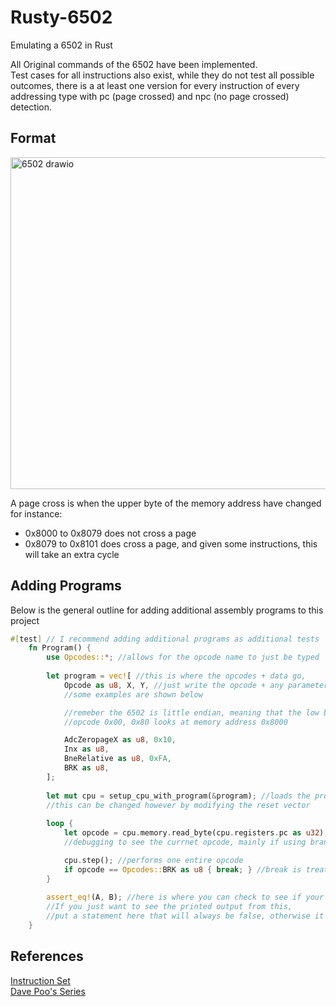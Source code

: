 # Rusty-6502
Emulating a 6502 in Rust

All Original commands of the 6502 have been implemented. <br>
Test cases for all instructions also exist, while they do not test all possible outcomes, there is a at least one version for every instruction of every addressing type with pc (page crossed) and npc (no page crossed) detection.

## Format
<img width="1031" height="531" alt="6502 drawio" src="https://github.com/user-attachments/assets/fee5cf07-067c-49d9-845f-1223ddcd2d80" />

A page cross is when the upper byte of the memory address have changed for instance:
- 0x8000 to 0x8079 does not cross a page
- 0x8079 to 0x8101 does cross a page, and given some instructions, this will take an extra cycle

## Adding Programs
Below is the general outline for adding additional assembly programs to this project
```Rust
#[test] // I recommend adding additional programs as additional tests
    fn Program() {
        use Opcodes::*; //allows for the opcode name to just be typed
    
        let program = vec![ //this is where the opcodes + data go, 
            Opcode as u8, X, Y, //just write the opcode + any parameters if there are any,
            //some examples are shown below

            //remeber the 6502 is little endian, meaning that the low byte of a 16 bit value comes first in memory
            //opcode 0x00, 0x80 looks at memory address 0x8000

            AdcZeropageX as u8, 0x10,
            Inx as u8,
            BneRelative as u8, 0xFA,       
            BRK as u8,
        ];
    
        let mut cpu = setup_cpu_with_program(&program); //loads the program at pc = 0x8000, 
        //this can be changed however by modifying the reset vector
        
        loop {
            let opcode = cpu.memory.read_byte(cpu.registers.pc as u32);  //can be useful when
            //debugging to see the currnet opcode, mainly if using branching or jumps

            cpu.step(); //performs one entire opcode
            if opcode == Opcodes::BRK as u8 { break; } //break is treated as the "end program" command
        }
    
        assert_eq!(A, B); //here is where you can check to see if your program is working as expected.
        //If you just want to see the printed output from this,
        //put a statement here that will always be false, otherwise it will be hidden
    }
```
## References
[Instruction Set](https://www.masswerk.at/6502/6502_instruction_set.html) <br>
[Dave Poo's Series]()
